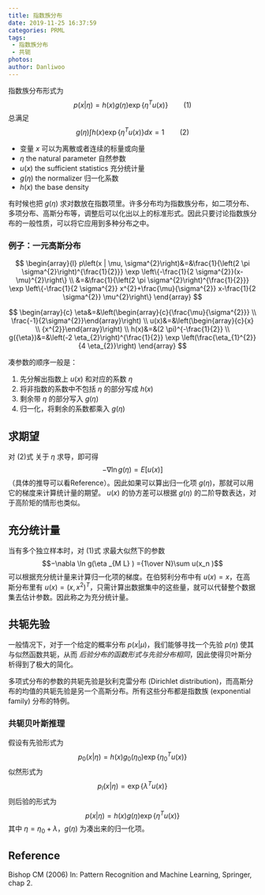 ```yaml
---
title: 指数族分布
date: 2019-11-25 16:37:59
categories: PRML
tags:
 - 指数族分布
 - 共轭
photos:
author: Danliwoo
---
```

指数族分布形式为
$$p(x | \eta) = h(x)g(\eta) \exp \{\eta^T u(x)\}~~~~~~~~(1)$$
总满足
$$g(\eta) \int h(x) \exp \{\eta^T u(x)\} dx = 1~~~~~~~~(2)$$

- 变量 $x$ 可以为离散或者连续的标量或向量
- $\eta$ the natural parameter 自然参数
- $u(x)$ the sufficient statistics 充分统计量
- $g(\eta)$ the normalizer 归一化系数
- $h(x)$ the base density

有时候也把 $g(\eta)$ 求对数放在指数项里。许多分布均为指数族分布，如二项分布、多项分布、高斯分布等，调整后可以化出以上的标准形式。因此只要讨论指数族分布的一般性质，可以将它应用到多种分布之中。

### 例子：一元高斯分布

$$
\begin{array}{l}
p\left(x | \mu, \sigma^{2}\right)&=&\frac{1}{\left(2 \pi \sigma^{2}\right)^{\frac{1}{2}}} \exp \left\{-\frac{1}{2 \sigma^{2}}(x-\mu)^{2}\right\} \\ 
&=&\frac{1}{\left(2 \pi \sigma^{2}\right)^{\frac{1}{2}}} \exp \left\{-\frac{1}{2 \sigma^{2}} x^{2}+\frac{\mu}{\sigma^{2}} x-\frac{1}{2 \sigma^{2}} \mu^{2}\right\}
\end{array}
$$

$$
\begin{array}{c}
\eta&=&\left(\begin{array}{c}{\frac{\mu}{\sigma^{2}}} \\ \frac{-1}{2\sigma^{2}}\end{array}\right) \\
u(x)&=&\left(\begin{array}{c}{x} \\ {x^{2}}\end{array}\right) \\
h(x)&=&(2 \pi)^{-\frac{1}{2}} \\
g({\eta})&=&\left(-2 \eta_{2}\right)^{\frac{1}{2}} \exp \left(\frac{\eta_{1}^{2}}{4 \eta_{2}}\right)
\end{array}
$$

凑参数的顺序一般是：
1. 先分解出指数上 $u(x)$ 和对应的系数 $\eta$
2. 将非指数的系数中不包括 $\eta$ 的部分写成 $h(x)$
3. 剩余带 $\eta$ 的部分写入 $g(\eta)$
4. 归一化，将剩余的系数都乘入 $g(\eta)$

## 求期望

对 (2)式 关于 $\eta$ 求导，即可得
$$−\nabla \ln g(\eta) = E[u(x)]$$
（具体的推导可以看Reference）。因此如果可以算出归一化项 $g(\eta)$，那就可以用它的梯度来计算统计量的期望。  $u(x)$ 的协方差可以根据 $g(\eta)$ 的二阶导数表达，对于高阶矩的情形也类似。

## 充分统计量

当有多个独立样本时，对 (1)式 求最大似然下的参数
$$−\nabla \ln g(\eta _{M L} ) ={1\over N}\sum u(x_n )$$
可以根据充分统计量来计算归一化项的梯度。在伯努利分布中有 $u(x)=x$，在高斯分布里有 $u(x)=(x,x^2)^T$，只需计算出数据集中的这些量，就可以代替整个数据集去估计参数。因此称之为充分统计量。

## 共轭先验

一般情况下，对于一个给定的概率分布 $p(x|\mu)$，我们能够寻找一个先验 $p(\eta)$ 使其与似然函数共轭，从而 *后验分布的函数形式与先验分布相同*，因此使得贝叶斯分析得到了极大的简化。

多项式分布的参数的共轭先验是狄利克雷分布 (Dirichlet distribution)，而高斯分布的均值的共轭先验是另一个高斯分布。所有这些分布都是指数族 (exponential family) 分布的特例。

### 共轭贝叶斯推理

假设有先验形式为
$$p_0(x | \eta) = h(x)g_0(\eta_0) \exp \{\eta_0^T u(x)\}$$
似然形式为
$$p_l(x | \eta) = \exp \{\lambda^T u(x)\}$$
则后验的形式为
$$p(x | \eta) = h(x)g(\eta) \exp \{\eta^T u(x)\}$$
其中 $\eta=\eta_0+\lambda$，$g(\eta)$ 为凑出来的归一化项。




## Reference

Bishop CM (2006) In: Pattern Recognition and Machine Learning, Springer, chap 2.